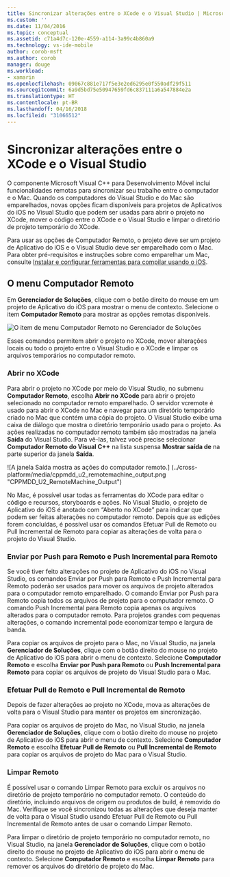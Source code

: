 ```yaml
---
title: Sincronizar alterações entre o XCode e o Visual Studio | Microsoft Docs
ms.custom: ''
ms.date: 11/04/2016
ms.topic: conceptual
ms.assetid: c71a4d7c-120e-4559-a114-3a99c4b860a9
ms.technology: vs-ide-mobile
author: corob-msft
ms.author: corob
manager: douge
ms.workload:
- xamarin
ms.openlocfilehash: 09067c881e717f5e3e2ed6295e0f550adf29f511
ms.sourcegitcommit: 6a9d5bd75e50947659fd6c837111a6a547884e2a
ms.translationtype: HT
ms.contentlocale: pt-BR
ms.lasthandoff: 04/16/2018
ms.locfileid: "31066512"
---
```

# <a name="sync-changes-between-xcode-and-visual-studio"></a>Sincronizar alterações entre o XCode e o Visual Studio
O componente Microsoft Visual C++ para Desenvolvimento Móvel inclui funcionalidades remotas para sincronizar seu trabalho entre o computador e o Mac. Quando os computadores do Visual Studio e do Mac são emparelhados, novas opções ficam disponíveis para projetos de Aplicativos do iOS no Visual Studio que podem ser usadas para abrir o projeto no XCode, mover o código entre o XCode e o Visual Studio e limpar o diretório de projeto temporário do XCode.  
  
 Para usar as opções de Computador Remoto, o projeto deve ser um projeto de Aplicativo do iOS e o Visual Studio deve ser emparelhado com o Mac. Para obter pré-requisitos e instruções sobre como emparelhar um Mac, consulte [Instalar e configurar ferramentas para compilar usando o iOS](../cross-platform/install-and-configure-tools-to-build-using-ios.md).  
  
## <a name="the-remote-machine-menu"></a>O menu Computador Remoto  
 Em **Gerenciador de Soluções**, clique com o botão direito do mouse em um projeto de Aplicativo do iOS para mostrar o menu de contexto. Selecione o item **Computador Remoto** para mostrar as opções remotas disponíveis.  
  
 ![O item de menu Computador Remoto no Gerenciador de Soluções](../cross-platform/media/cppmdd_u2_remotemachine_menu.jpg "CPPMDD_U2_RemoteMachine_Menu")  
  
 Esses comandos permitem abrir o projeto no XCode, mover alterações locais ou todo o projeto entre o Visual Studio e o XCode e limpar os arquivos temporários no computador remoto.  
  
### <a name="open-in-xcode"></a>Abrir no XCode  
 Para abrir o projeto no XCode por meio do Visual Studio, no submenu **Computador Remoto**, escolha **Abrir no XCode** para abrir o projeto selecionado no computador remoto emparelhado. O servidor vcremote é usado para abrir o XCode no Mac e navegar para um diretório temporário criado no Mac que contém uma cópia do projeto. O Visual Studio exibe uma caixa de diálogo que mostra o diretório temporário usado para o projeto. As ações realizadas no computador remoto também são mostradas na janela **Saída** do Visual Studio. Para vê-las, talvez você precise selecionar **Computador Remoto do Visual C++** na lista suspensa **Mostrar saída de** na parte superior da janela **Saída**.  
  
 ![A janela Saída mostra as ações do computador remoto.] (../cross-platform/media/cppmdd_u2_remotemachine_output.png "CPPMDD_U2_RemoteMachine_Output")  
  
 No Mac, é possível usar todas as ferramentas do XCode para editar o código e recursos, storyboards e ações. No Visual Studio, o projeto de Aplicativo do iOS é anotado com “Aberto no XCode” para indicar que podem ser feitas alterações no computador remoto. Depois que as edições forem concluídas, é possível usar os comandos Efetuar Pull de Remoto ou Pull Incremental de Remoto para copiar as alterações de volta para o projeto do Visual Studio.  
  
### <a name="push-to-remote-and-incremental-push-to-remote"></a>Enviar por Push para Remoto e Push Incremental para Remoto  
 Se você tiver feito alterações no projeto de Aplicativo do iOS no Visual Studio, os comandos Enviar por Push para Remoto e Push Incremental para Remoto poderão ser usados para mover os arquivos de projeto alterados para o computador remoto emparelhado. O comando Enviar por Push para Remoto copia todos os arquivos de projeto para o computador remoto. O comando Push Incremental para Remoto copia apenas os arquivos alterados para o computador remoto. Para projetos grandes com pequenas alterações, o comando incremental pode economizar tempo e largura de banda.  
  
 Para copiar os arquivos de projeto para o Mac, no Visual Studio, na janela **Gerenciador de Soluções**, clique com o botão direito do mouse no projeto de Aplicativo do iOS para abrir o menu de contexto. Selecione **Computador Remoto** e escolha **Enviar por Push para Remoto** ou **Push Incremental para Remoto** para copiar os arquivos de projeto do Visual Studio para o Mac.  
  
### <a name="pull-from-remote-and-incremental-pull-from-remote"></a>Efetuar Pull de Remoto e Pull Incremental de Remoto  
 Depois de fazer alterações ao projeto no XCode, mova as alterações de volta para o Visual Studio para manter os projetos em sincronização.  
  
 Para copiar os arquivos de projeto do Mac, no Visual Studio, na janela **Gerenciador de Soluções**, clique com o botão direito do mouse no projeto de Aplicativo do iOS para abrir o menu de contexto. Selecione **Computador Remoto** e escolha **Efetuar Pull de Remoto** ou **Pull Incremental de Remoto** para copiar os arquivos de projeto do Mac para o Visual Studio.  
  
### <a name="clean-remote"></a>Limpar Remoto  
 É possível usar o comando Limpar Remoto para excluir os arquivos no diretório de projeto temporário no computador remoto. O conteúdo do diretório, incluindo arquivos de origem ou produtos de build, é removido do Mac. Verifique se você sincronizou todas as alterações que deseja manter de volta para o Visual Studio usando Efetuar Pull de Remoto ou Pull Incremental de Remoto antes de usar o comando Limpar Remoto.  
  
 Para limpar o diretório de projeto temporário no computador remoto, no Visual Studio, na janela **Gerenciador de Soluções**, clique com o botão direito do mouse no projeto de Aplicativo do iOS para abrir o menu de contexto. Selecione **Computador Remoto** e escolha **Limpar Remoto** para remover os arquivos do diretório de projeto do Mac.